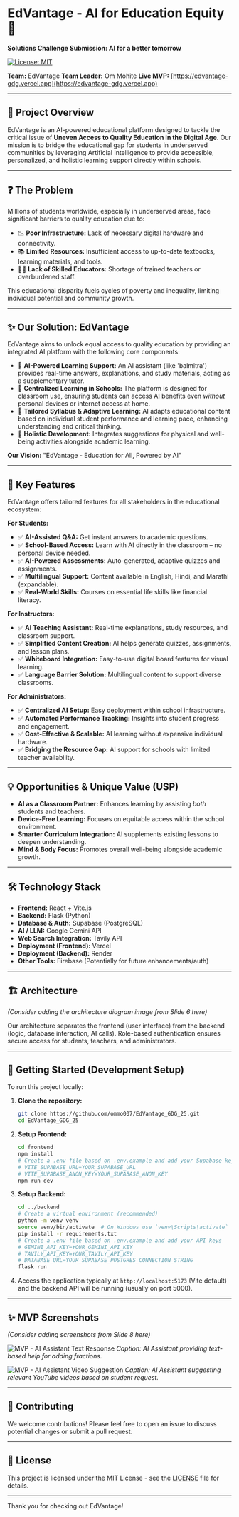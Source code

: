 # EdVantage - AI for Education Equity 🚀

**Solutions Challenge Submission: AI for a better tomorrow**

[![License: MIT](https://img.shields.io/badge/License-MIT-yellow.svg)](https://opensource.org/licenses/MIT)
<!-- Add other relevant badges here if you have them (e.g., build status, deployment status) -->

**Team:** EdVantage
**Team Leader:** Om Mohite
**Live MVP:** [https://edvantage-gdg.vercel.app](https://edvantage-gdg.vercel.app)

---

## 🎯 Project Overview

EdVantage is an AI-powered educational platform designed to tackle the critical issue of **Uneven Access to Quality Education in the Digital Age**. Our mission is to bridge the educational gap for students in underserved communities by leveraging Artificial Intelligence to provide accessible, personalized, and holistic learning support directly within schools.

---

## ❓ The Problem

Millions of students worldwide, especially in underserved areas, face significant barriers to quality education due to:

*   📉 **Poor Infrastructure:** Lack of necessary digital hardware and connectivity.
*   📚 **Limited Resources:** Insufficient access to up-to-date textbooks, learning materials, and tools.
*   🧑‍🏫 **Lack of Skilled Educators:** Shortage of trained teachers or overburdened staff.

This educational disparity fuels cycles of poverty and inequality, limiting individual potential and community growth.

---

## ✨ Our Solution: EdVantage

EdVantage aims to unlock equal access to quality education by providing an integrated AI platform with the following core components:

*   🤖 **AI-Powered Learning Support:** An AI assistant (like 'balmitra') provides real-time answers, explanations, and study materials, acting as a supplementary tutor.
*   🏫 **Centralized Learning in Schools:** The platform is designed for classroom use, ensuring students can access AI benefits even *without* personal devices or internet access at home.
*   🧠 **Tailored Syllabus & Adaptive Learning:** AI adapts educational content based on individual student performance and learning pace, enhancing understanding and critical thinking.
*   🤸 **Holistic Development:** Integrates suggestions for physical and well-being activities alongside academic learning.

**Our Vision:** "EdVantage - Education for All, Powered by AI"

---

## 🔑 Key Features

EdVantage offers tailored features for all stakeholders in the educational ecosystem:

**For Students:**
*   ✅ **AI-Assisted Q&A:** Get instant answers to academic questions.
*   ✅ **School-Based Access:** Learn with AI directly in the classroom – no personal device needed.
*   ✅ **AI-Powered Assessments:** Auto-generated, adaptive quizzes and assignments.
*   ✅ **Multilingual Support:** Content available in English, Hindi, and Marathi (expandable).
*   ✅ **Real-World Skills:** Courses on essential life skills like financial literacy.

**For Instructors:**
*   ✅ **AI Teaching Assistant:** Real-time explanations, study resources, and classroom support.
*   ✅ **Simplified Content Creation:** AI helps generate quizzes, assignments, and lesson plans.
*   ✅ **Whiteboard Integration:** Easy-to-use digital board features for visual learning.
*   ✅ **Language Barrier Solution:** Multilingual content to support diverse classrooms.

**For Administrators:**
*   ✅ **Centralized AI Setup:** Easy deployment within school infrastructure.
*   ✅ **Automated Performance Tracking:** Insights into student progress and engagement.
*   ✅ **Cost-Effective & Scalable:** AI learning without expensive individual hardware.
*   ✅ **Bridging the Resource Gap:** AI support for schools with limited teacher availability.

---

## 💡 Opportunities & Unique Value (USP)

*   **AI as a Classroom Partner:** Enhances learning by assisting *both* students and teachers.
*   **Device-Free Learning:** Focuses on equitable access within the school environment.
*   **Smarter Curriculum Integration:** AI supplements existing lessons to deepen understanding.
*   **Mind & Body Focus:** Promotes overall well-being alongside academic growth.

---

## 🛠️ Technology Stack

*   **Frontend:** React + Vite.js
*   **Backend:** Flask (Python)
*   **Database & Auth:** Supabase (PostgreSQL)
*   **AI / LLM:** Google Gemini API
*   **Web Search Integration:** Tavily API
*   **Deployment (Frontend):** Vercel
*   **Deployment (Backend):** Render
*   **Other Tools:** Firebase (Potentially for future enhancements/auth)

---

## 🏗️ Architecture

*(Consider adding the architecture diagram image from Slide 6 here)*


Our architecture separates the frontend (user interface) from the backend (logic, database interaction, AI calls). Role-based authentication ensures secure access for students, teachers, and administrators.

---

## 🚀 Getting Started (Development Setup)

To run this project locally:

1.  **Clone the repository:**
    ```bash
    git clone https://github.com/ommo007/EdVantage_GDG_25.git
    cd EdVantage_GDG_25
    ```

2.  **Setup Frontend:**
    ```bash
    cd frontend
    npm install
    # Create a .env file based on .env.example and add your Supabase keys, etc.
    # VITE_SUPABASE_URL=YOUR_SUPABASE_URL
    # VITE_SUPABASE_ANON_KEY=YOUR_SUPABASE_ANON_KEY
    npm run dev
    ```

3.  **Setup Backend:**
    ```bash
    cd ../backend
    # Create a virtual environment (recommended)
    python -m venv venv
    source venv/bin/activate  # On Windows use `venv\Scripts\activate`
    pip install -r requirements.txt
    # Create a .env file based on .env.example and add your API keys
    # GEMINI_API_KEY=YOUR_GEMINI_API_KEY
    # TAVILY_API_KEY=YOUR_TAVILY_API_KEY
    # DATABASE_URL=YOUR_SUPABASE_POSTGRES_CONNECTION_STRING
    flask run
    ```

4.  Access the application typically at `http://localhost:5173` (Vite default) and the backend API will be running (usually on port 5000).

---

## ✨ MVP Screenshots

*(Consider adding screenshots from Slide 8 here)*

![MVP - AI Assistant Text Response](<link_or_path_to_screenshot_1.png>)
*Caption: AI Assistant providing text-based help for adding fractions.*

![MVP - AI Assistant Video Suggestion](<link_or_path_to_screenshot_2.png>)
*Caption: AI Assistant suggesting relevant YouTube videos based on student request.*

---

## 🤝 Contributing

We welcome contributions! Please feel free to open an issue to discuss potential changes or submit a pull request.

---

## 📄 License

This project is licensed under the MIT License - see the [LICENSE](LICENSE) file for details.

---

Thank you for checking out EdVantage!
